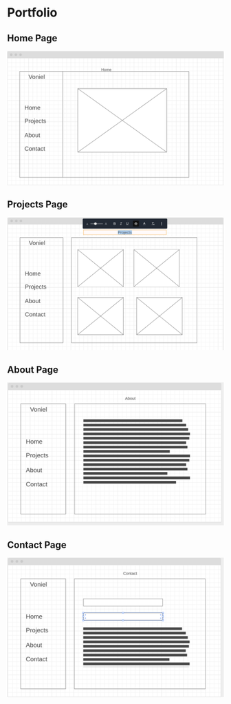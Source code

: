# Portfolio

## Home Page

![Home Page](./assets/home.png)

## Projects Page

![Project Page](./assets/projects.png)

## About Page

![About Page](./assets/about.png)

## Contact Page

![Home Page](./assets/contact.png)

